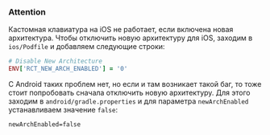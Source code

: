 ### Attention

Кастомная клавиатура на iOS не работает, если включена новая архитектура.
Чтобы отключить новую архитектуру для iOS, заходим в `ios/Podfile` и добавляем следующие строки:
```ruby
# Disable New Architecture
ENV['RCT_NEW_ARCH_ENABLED'] = '0'
```

C Android таких проблем нет, но если и там возникает такой баг, то тоже стоит попробовать сначала отключить новую архитектуру. Для этого заходим в `android/gradle.properties` и для параметра `newArchEnabled` устанавливаем значение `false`:

```properties
newArchEnabled=false
```


